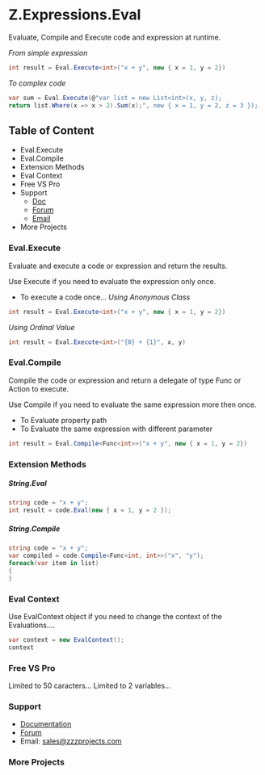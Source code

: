 # Z.Expressions.Eval
Evaluate, Compile and Execute code and expression at runtime.

*From simple expression*
```csharp
int result = Eval.Execute<int>("x + y", new { x = 1, y = 2})
```
*To complex code*
```csharp
var sum = Eval.Execute(@"var list = new List<int>(x, y, z);
return list.Where(x => x > 2).Sum(x);", new { x = 1, y = 2, z = 3 });
```
## Table of Content
- Eval.Execute
- Eval.Compile
- Extension Methods
- Eval Context
- Free VS Pro
- Support
  - [Doc](https://zzzprojects.uservoice.com/forums/327759-eval-expression-net)
  - [Forum](https://zzzprojects.uservoice.com/forums/327759-eval-expression-net)
  - [Email](sales@zzzprojects.com)
- More Projects

### Eval.Execute
Evaluate and execute a code or expression and return the results.

Use Execute if you need to evaluate the expression only once.
- To execute a code once...
*Using Anonymous Class*
```csharp
int result = Eval.Execute<int>("x + y", new { x = 1, y = 2})
```

*Using Ordinal Value*
```csharp
int result = Eval.Execute<int>("{0} + {1}", x, y)
```

### Eval.Compile
Compile the code or expression and return a delegate of type Func or Action to execute.

Use Compile if you need to evaluate the same expression more then once.
- To Evaluate property path
- To Evaluate the same expression with different parameter

```csharp
int result = Eval.Compile<Func<int>>("x + y", new { x = 1, y = 2})
```

### Extension Methods

##### String.Eval
```csharp
string code = "x + y";
int result = code.Eval(new { x = 1, y = 2 });
```

##### String.Compile
```csharp
string code = "x + y";
var compiled = code.Compile<Func<int, int>>("x", "y");
foreach(var item in list)
{
}
```
### Eval Context
Use EvalContext object if you need to change the context of the Evaluations....
```csharp
var context = new EvalContext();
context
```

### Free VS Pro
Limited to 50 caracters...
Limited to 2 variables...


### Support
- [Documentation](https://zzzprojects.uservoice.com/forums/327759-eval-expression-net)
- [Forum](https://zzzprojects.uservoice.com/forums/327759-eval-expression-net)
- Email: [sales@zzzprojects.com](sales@zzzprojects.com)

### More Projects

